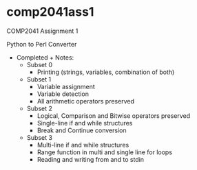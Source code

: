 comp2041ass1
============

COMP2041 Assignment 1

Python to Perl Converter

 - Completed + Notes:
	- Subset 0
	    + Printing (strings, variables, combination of both)
	- Subset 1
	    + Variable assignment
	    + Variable detection
	    + All arithmetic operators preserved
	- Subset 2
	    + Logical, Comparison and Bitwise operators preserved
	    + Single-line if and while structures
	    + Break and Continue conversion
	- Subset 3
	    + Multi-line if and while structures
	    + Range function in multi and single line for loops
	    + Reading and writing from and to stdin
